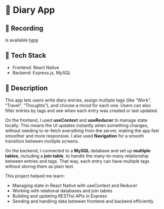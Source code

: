 # 📒 Diary App

## 🎥 Recording
is available [here](https://drive.google.com/file/d/1CL5XtNCXyJb32I2vhTNM7kE3pr_FhMpH/view?usp=sharing)

## 🔧 Tech Stack
- Frontend: React Native
- Backend: Express.js, MySQL

## 📝 Description
This app lets users write diary entries, assign multiple tags (like “Work”, “Travel”, “Thoughts”), and choose a mood for each one. Users can also filter entries by tags and see when each entry was created or last updated.  

On the frontend, I used **useContext** and **useReducer** to manage state locally. This means the UI updates instantly when something changes, without needing to re-fetch everything from the server, making the app feel smoother and more responsive. I alse used **Navigation** for a smooth transition between multiple screens.  

On the backend, I connected to a **MySQL** database and set up **multiple tables**, including a **join table**, to handle the many-to-many relationship between entries and tags. That way, each entry can have multiple tags without storing them as plain text.  

This project helped me learn:
- Managing state in React Native with useContext and Reducer
- Working with relational databases and join tables
- Building and updating RESTful APIs in Express
- Sending and handling data between frontend and backend efficiently